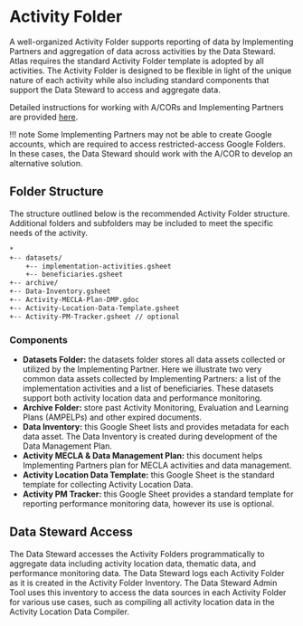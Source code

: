 # Activity Folder

A well-organized Activity Folder supports reporting of data by Implementing Partners and aggregation of data across activities by the Data Steward. Atlas requires the standard Activity Folder template is adopted by all activities. The Activity Folder is designed to be flexible in light of the unique nature of each activity while also including standard components that support the Data Steward to access and aggregate data.

Detailed instructions for working with A/CORs and Implementing Partners are provided [here](../usage/activity-start-up.md).

!!! note
    Some Implementing Partners may not be able to create Google accounts, which are required to access restricted-access Google Folders. In these cases, the Data Steward should work with the A/COR to develop an alternative solution.

## Folder Structure

The structure outlined below is the recommended Activity Folder structure. Additional folders and subfolders may be included to meet the specific needs of the activity.

```bash
*
+-- datasets/
    +-- implementation-activities.gsheet
    +-- beneficiaries.gsheet
+-- archive/
+-- Data-Inventory.gsheet
+-- Activity-MECLA-Plan-DMP.gdoc
+-- Activity-Location-Data-Template.gsheet
+-- Activity-PM-Tracker.gsheet // optional
```

### Components

* **Datasets Folder:** the datasets folder stores all data assets collected or utilized by the Implementing Partner. Here we illustrate two very common data assets collected by Implementing Partners: a list of the implementation activities and a list of beneficiaries. These datasets support both activity location data and performance monitoring.
* **Archive Folder:** store past Activity Monitoring, Evaluation and Learning Plans (AMPELPs) and other expired documents.
* **Data Inventory:** this Google Sheet lists and provides metadata for each data asset. The Data Inventory is created during development of the Data Management Plan.
* **Activity MECLA & Data Management Plan:** this document helps Implementing Partners plan for MECLA activities and data management.
* **Activity Location Data Template:** this Google Sheet is the standard template for collecting Activity Location Data.
* **Activity PM Tracker:** this Google Sheet provides a standard template for reporting performance monitoring data, however its use is optional.

## Data Steward Access

The Data Steward accesses the Activity Folders programmatically to aggregate data including activity location data, thematic data, and performance monitoring data. The Data Steward logs each Activity Folder as it is created in the Activity Folder Inventory. The Data Steward Admin Tool uses this inventory to   access the data sources in each Activity Folder for various use cases, such as compiling all activity location data in the Activity Location Data Compiler.

